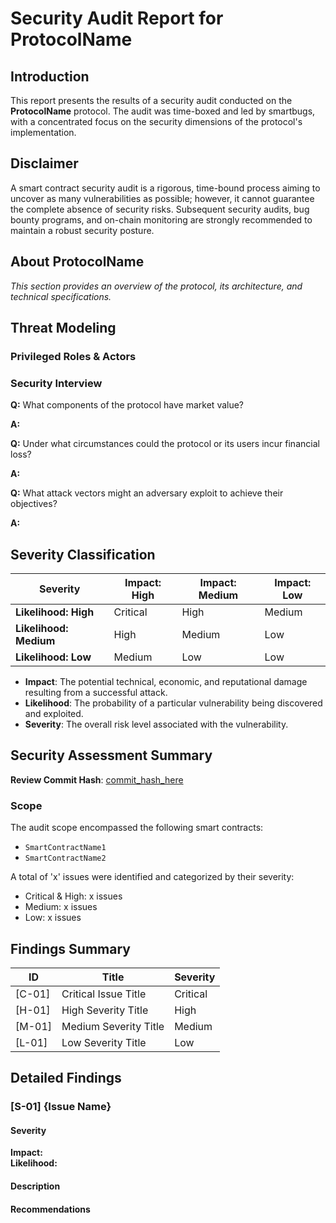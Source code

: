 # Security Audit Report for **ProtocolName**

## Introduction

This report presents the results of a security audit conducted on the **ProtocolName** protocol. The audit was time-boxed and led by smartbugs, with a concentrated focus on the security dimensions of the protocol's implementation.

## Disclaimer

A smart contract security audit is a rigorous, time-bound process aiming to uncover as many vulnerabilities as possible; however, it cannot guarantee the complete absence of security risks. Subsequent security audits, bug bounty programs, and on-chain monitoring are strongly recommended to maintain a robust security posture.

## About **ProtocolName**

_This section provides an overview of the protocol, its architecture, and technical specifications._

## Threat Modeling

### Privileged Roles & Actors

### Security Interview

**Q:** What components of the protocol have market value?

**A:**

**Q:** Under what circumstances could the protocol or its users incur financial loss?

**A:**

**Q:** What attack vectors might an adversary exploit to achieve their objectives?

**A:**

## Severity Classification

| Severity               | Impact: High  | Impact: Medium | Impact: Low |
| ---------------------- | ------------ | -------------- | ----------- |
| **Likelihood: High**   | Critical     | High           | Medium      |
| **Likelihood: Medium** | High         | Medium         | Low         |
| **Likelihood: Low**    | Medium       | Low            | Low         |

- **Impact**: The potential technical, economic, and reputational damage resulting from a successful attack.
- **Likelihood**: The probability of a particular vulnerability being discovered and exploited.
- **Severity**: The overall risk level associated with the vulnerability.

## Security Assessment Summary

**Review Commit Hash**: [commit_hash_here](URL)

### Scope

The audit scope encompassed the following smart contracts:

- `SmartContractName1`
- `SmartContractName2`

A total of 'x' issues were identified and categorized by their severity:

- Critical & High: x issues
- Medium: x issues
- Low: x issues

## Findings Summary

| ID     | Title                   | Severity |
| ------ | ----------------------- | -------- |
| [C-01] | Critical Issue Title    | Critical |
| [H-01] | High Severity Title     | High     |
| [M-01] | Medium Severity Title   | Medium   |
| [L-01] | Low Severity Title      | Low      |

## Detailed Findings

### [S-01] {Issue Name}

#### Severity

**Impact:**  
**Likelihood:**

#### Description

#### Recommendations
